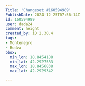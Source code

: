 ```yaml
---
Title: 'Changeset #160594989'
PublishDate: 2024-12-25T07:56:14Z
id: 160594989
user: dada24
comment: height
created_by: iD 2.30.4
tags:
- Montenegro
- Budva
bbox:
  min_lon: 18.8454188
  min_lat: 42.2927583
  max_lon: 18.8456838
  max_lat: 42.2929342

---
```

